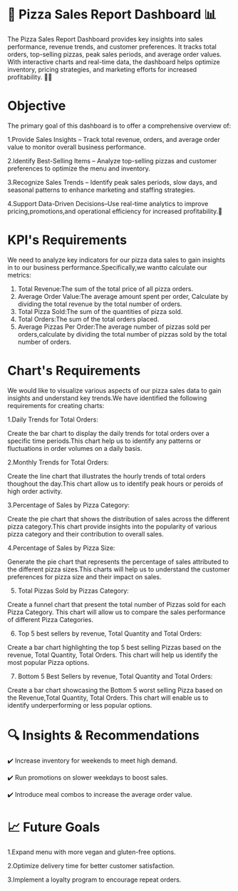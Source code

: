 # 🍕 Pizza Sales Report Dashboard 📊 

The Pizza Sales Report Dashboard provides key insights into sales performance, revenue trends, and customer preferences. It tracks total orders, top-selling pizzas, peak sales periods, and average order values. With interactive charts and real-time data, the dashboard helps optimize inventory, pricing strategies, and marketing efforts for increased profitability. 🚀🍕

# Objective

The primary goal of this dashboard is to offer a comprehensive overview of:

1.Provide Sales Insights – Track total revenue, orders, and average order value to monitor overall business performance.

2.Identify Best-Selling Items – Analyze top-selling pizzas and customer preferences to optimize the menu and inventory.

3.Recognize Sales Trends – Identify peak sales periods, slow days, and seasonal patterns to enhance marketing and staffing strategies.

4.Support Data-Driven Decisions–Use real-time analytics to improve pricing,promotions,and operational efficiency for increased profitability.🍕

# KPI's Requirements

We need to analyze key indicators for our pizza data sales to gain insights in to our business performance.Specifically,we wantto calculate our metrics:

1. Total Revenue:The sum of the total price of all pizza orders.
2. Average Order Value:The average amount spent per order, Calculate by dividing the total revenue by the total number of orders.
3. Total Pizza Sold:The sum of the quantities of pizza sold.
4. Total Orders:The sum of the total orders placed.
5. Average Pizzas Per Order:The average number of pizzas sold per orders,calculate by dividing the total number of pizzas sold by the total number of orders.

# Chart's Requirements

We would like to visualize various aspects of our pizza sales data to gain insights and understand key trends.We have identified the following requirements for creating charts:

1.Daily Trends for Total Orders:

Create the bar chart to display the daily trends for total orders over a specific time periods.This chart help us to identify any patterns or fluctuations in order volumes on a daily basis.

2.Monthly Trends for Total Orders:

Create the line chart that illustrates the hourly trends of total orders thoughout the day.This chart allow us to identify peak hours or peroids of high order activity.

3.Percentage of Sales by Pizza Category:

Create the pie chart that shows the distribution of sales across the different pizza category.This chart provide insights into the popularity of various pizza category and their contribution to overall sales.

4.Percentage of Sales by Pizza Size:

Generate the pie chart that represents the percentage of sales attributed to the different pizza sizes.This charts will help us to understand the customer preferences for pizza size and their impact on sales.

5. Total Pizzas Sold by Pizzas Category:

Create a funnel chart that present the total number of Pizzas sold for each Pizza Category. This chart will allow us to compare the sales performance of different Pizza Categories.

6. Top 5 best sellers by revenue, Total Quantity and Total Orders:

Create a bar chart highlighting the top 5 best selling Pizzas based on the revenue, Total Quantity, Total Orders. This chart will help us identify the most popular Pizza options.

7. Bottom 5 Best Sellers by revenue, Total Quantity and Total Orders:

Create a bar chart showcasing the Bottom 5 worst selling Pizza based on the Revenue,Total Quantity, Total Orders. This chart will enable us to identify underperforming or less popular options.

# 🔍 Insights & Recommendations

✔️ Increase inventory for weekends to meet high demand.

✔️ Run promotions on slower weekdays to boost sales.

✔️ Introduce meal combos to increase the average order value.

# 📈 Future Goals
1.Expand menu with more vegan and gluten-free options.

2.Optimize delivery time for better customer satisfaction.

3.Implement a loyalty program to encourage repeat orders.




















